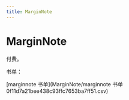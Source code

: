```yaml
---
title: MarginNote
---
```


# MarginNote

付费。

书单：

[marginnote 书单](MarginNote/marginnote 书单 0f11d7a21bee438c93ffc7653ba7ff51.csv)